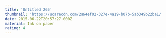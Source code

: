 ```yaml
---
title: 'Untitled 265'
thumbnail: 'https://ucarecdn.com/2a64ef02-327e-4a19-b07b-5ab349b22ba1/'
date: 2015-06-22T20:57:27.000Z
material: Ink on paper
rating: 4
---
```

